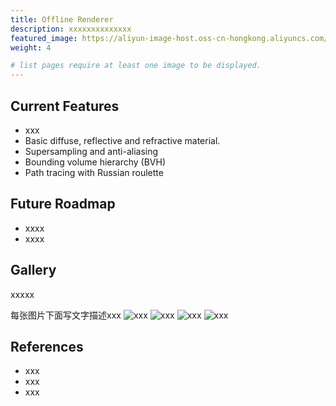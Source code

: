 ```yaml
---
title: Offline Renderer
description: xxxxxxxxxxxxxx
featured_image: https://aliyun-image-host.oss-cn-hongkong.aliyuncs.com/2023-12-14-PathTracing2048SPP.jpeg
weight: 4

# list pages require at least one image to be displayed.
---
```


## Current Features

* xxx
* Basic diffuse, reflective and refractive material.
* Supersampling and anti-aliasing
* Bounding volume hierarchy (BVH)
* Path tracing with Russian roulette

## Future Roadmap

* xxxx
* xxxx


## Gallery
xxxxx

每张图片下面写文字描述xxx
![xxx](https://aliyun-image-host.oss-cn-hongkong.aliyuncs.com/2023-12-14-PathTracing2048SPP.jpeg) ![xxx](https://aliyun-image-host.oss-cn-hongkong.aliyuncs.com/2023-12-14-PathTracing2048SPP.jpeg)
![xxx](https://aliyun-image-host.oss-cn-hongkong.aliyuncs.com/2023-12-14-PathTracing2048SPP.jpeg) ![xxx](https://aliyun-image-host.oss-cn-hongkong.aliyuncs.com/2023-12-14-PathTracing2048SPP.jpeg)


## References
* xxx
* xxx
* xxx

